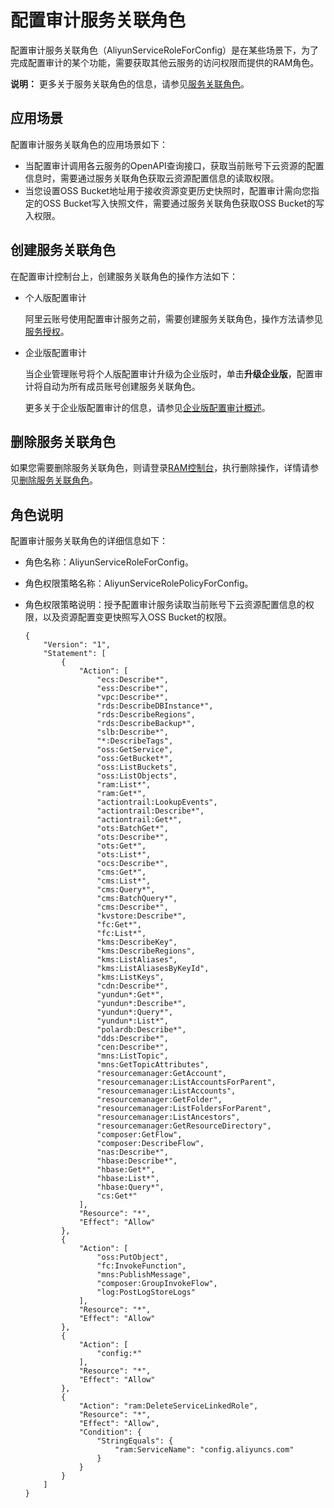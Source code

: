 # 配置审计服务关联角色

配置审计服务关联角色（AliyunServiceRoleForConfig）是在某些场景下，为了完成配置审计的某个功能，需要获取其他云服务的访问权限而提供的RAM角色。

**说明：** 更多关于服务关联角色的信息，请参见[服务关联角色](/intl.zh-CN/角色管理/服务关联角色.md)。

## 应用场景

配置审计服务关联角色的应用场景如下：

-   当配置审计调用各云服务的OpenAPI查询接口，获取当前账号下云资源的配置信息时，需要通过服务关联角色获取云资源配置信息的读取权限。
-   当您设置OSS Bucket地址用于接收资源变更历史快照时，配置审计需向您指定的OSS Bucket写入快照文件，需要通过服务关联角色获取OSS Bucket的写入权限。

## 创建服务关联角色

在配置审计控制台上，创建服务关联角色的操作方法如下：

-   个人版配置审计

    阿里云账号使用配置审计服务之前，需要创建服务关联角色，操作方法请参见[服务授权](/intl.zh-CN/快速入门/服务授权.md)。

-   企业版配置审计

    当企业管理账号将个人版配置审计升级为企业版时，单击**升级企业版**，配置审计将自动为所有成员账号创建服务关联角色。

    更多关于企业版配置审计的信息，请参见[企业版配置审计概述](/intl.zh-CN/企业版配置审计/企业版配置审计概述.md)。


## 删除服务关联角色

如果您需要删除服务关联角色，则请登录[RAM控制台](https://ram.console.aliyun.com/)，执行删除操作，详情请参见[删除服务关联角色](/intl.zh-CN/角色管理/服务关联角色.md)。

## 角色说明

配置审计服务关联角色的详细信息如下：

-   角色名称：AliyunServiceRoleForConfig。
-   角色权限策略名称：AliyunServiceRolePolicyForConfig。
-   角色权限策略说明：授予配置审计服务读取当前账号下云资源配置信息的权限，以及资源配置变更快照写入OSS Bucket的权限。

    ```
    {
        "Version": "1",
        "Statement": [
            {
                "Action": [
                    "ecs:Describe*",
                    "ess:Describe*",
                    "vpc:Describe*",
                    "rds:DescribeDBInstance*",
                    "rds:DescribeRegions",
                    "rds:DescribeBackup*",
                    "slb:Describe*",
                    "*:DescribeTags",
                    "oss:GetService",
                    "oss:GetBucket*",
                    "oss:ListBuckets",
                    "oss:ListObjects",
                    "ram:List*",
                    "ram:Get*",
                    "actiontrail:LookupEvents",
                    "actiontrail:Describe*",
                    "actiontrail:Get*",
                    "ots:BatchGet*",
                    "ots:Describe*",
                    "ots:Get*",
                    "ots:List*",
                    "ocs:Describe*",
                    "cms:Get*",
                    "cms:List*",
                    "cms:Query*",
                    "cms:BatchQuery*",
                    "cms:Describe*",
                    "kvstore:Describe*",
                    "fc:Get*",
                    "fc:List*",
                    "kms:DescribeKey",
                    "kms:DescribeRegions",
                    "kms:ListAliases",
                    "kms:ListAliasesByKeyId",
                    "kms:ListKeys",
                    "cdn:Describe*",
                    "yundun*:Get*",
                    "yundun*:Describe*",
                    "yundun*:Query*",
                    "yundun*:List*",
                    "polardb:Describe*",
                    "dds:Describe*",
                    "cen:Describe*",
                    "mns:ListTopic",
                    "mns:GetTopicAttributes",
                    "resourcemanager:GetAccount",
                    "resourcemanager:ListAccountsForParent",
                    "resourcemanager:ListAccounts",
                    "resourcemanager:GetFolder",
                    "resourcemanager:ListFoldersForParent",
                    "resourcemanager:ListAncestors",
                    "resourcemanager:GetResourceDirectory",
                    "composer:GetFlow",
                    "composer:DescribeFlow",
                    "nas:Describe*",
                    "hbase:Describe*",
                    "hbase:Get*",
                    "hbase:List*",
                    "hbase:Query*",
                    "cs:Get*"
                ],
                "Resource": "*",
                "Effect": "Allow"
            },
            {
                "Action": [
                    "oss:PutObject",
                    "fc:InvokeFunction",
                    "mns:PublishMessage",
                    "composer:GroupInvokeFlow",
                    "log:PostLogStoreLogs"
                ],
                "Resource": "*",
                "Effect": "Allow"
            },
            {
                "Action": [
                    "config:*"
                ],
                "Resource": "*",
                "Effect": "Allow"
            },
            {
                "Action": "ram:DeleteServiceLinkedRole",
                "Resource": "*",
                "Effect": "Allow",
                "Condition": {
                    "StringEquals": {
                        "ram:ServiceName": "config.aliyuncs.com"
                    }
                }
            }
        ]
    }
    ```


